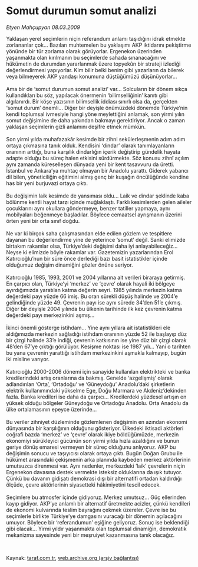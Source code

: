# Somut durumun somut analizi

*Etyen Mahçupyan 08.03.2009*

<div class="taraf_structure_2col_1zq">
<div class="margen_n">



 <p>Yaklaşan yerel seçimlerin niçin referandum anlamı taşıdığını idrak etmekte zorlananlar çok... Bazıları muhtemelen bu yaklaşımı AKP iktidarını pekiştirme yönünde bir tür zorlama olarak görüyorlar. Ergenekon üzerinden yaşanmakta olan kırılmanın bu seçimlerde sahada sınanacağını ve hükümetin de durumdan yararlanmak üzere topyekûn bir strateji izlediği değerlendirmesi yapıyorlar. Kim bilir belki benim gibi yazarların da bilerek veya bilmeyerek AKP yandaşı konumuna düştüğümüzü düşünüyorlar... <br/><br/>Ama bir de ‘somut durumun somut analizi’ var... Solcuların bir dönem sıkça kullandıkları bu söz, yapılacak önermenin ‘bilimselliğinin’ kanıtı gibi algılanırdı. Bir köşe yazısının bilimsellik iddiası sınırlı olsa da, gerçekten ‘somut durum’ önemli... Diğer bir deyişle önümüzdeki dönemde Türkiye’nin kendi toplumsal ivmesiyle hangi yöne meylettiğini anlamak, son yirmi yılın somut değişimine de daha yakından bakmayı gerektiriyor. Ancak o zaman yaklaşan seçimlerin gizli anlamını deşifre etmek mümkün. <br/><br/>Son yirmi yılda muhafazakâr kesimde bir zihni sekülerleşmenin adım adım ortaya çıkmasına tanık olduk. Kendisini ‘dindar’ olarak tanımlayanların oranının arttığı, buna karşılık dindarlığın içerik değiştirip gündelik hayata adapte olduğu bu süreç halen etkisini sürdürmekte. Söz konusu zihnî açılım aynı zamanda küreselleşen dünyada yeni bir kent tasavvuru da üretti. İstanbul ve Ankara’ya muhtaç olmayan bir Anadolu yarattı. Giderek yabancı dil bilen, yöneticiliğin eğitimini almış genç bir kuşağın öncülüğünde kendine has bir yeni burjuvazi ortaya çıktı. <br/><br/>Bu değişimin laik kesimde de yansıması oldu... Laik ve dindar şeklinde kaba bölünme kentli hayat tarzı içinde muğlaklaştı. Farklı kesimlerden gelen aileler çocuklarını aynı okullara göndermeye, benzer tatiller yapmaya, aynı mobilyaları beğenmeye başladılar. Böylece cemaatsel ayrışmanın üzerini örten yeni bir orta sınıf doğdu. <br/><br/>Ne var ki birçok saha çalışmasından elde edilen gözlem ve tespitlere dayanan bu değerlendirme yine de yeterince ‘somut’ değil. Sanki elimizde birtakım rakamlar olsa, Türkiye’deki değişimi daha iyi anlayabileceğiz... Neyse ki elimizde böyle rakamlar var. Gazetemizin yazarlarından Erol Katırcıoğlu’nun bir süre önce derlediği bazı basit istatistikler içinde olduğumuz değişim dinamiğini gözler önüne seriyor. <br/><br/>Katırcıoğlu 1985, 1993, 2001 ve 2004 yıllarına ait verileri biraraya getirmiş. En çarpıcı olan, Türkiye’yi ‘merkez’ ve ‘çevre’ olarak hayali iki bölgeye ayırdığımızda yaratılan katma değerin seyri. 1985 yılında merkezin katma değerdeki payı yüzde 66 imiş. Bu oran sürekli düşüş halinde ve 2004’e gelindiğinde yüzde 49. Çevrenin payı ise aynı sürede 34’den 51’e çıkmış. Diğer bir deyişle 2004 yılında bu ülkenin tarihinde ilk kez çevrenin katma değerdeki payı merkezinkini aşmış... <br/><br/>İkinci önemli gösterge istihdam... Yine aynı yıllara ait istatistikleri ele aldığımızda merkezin sağladığı istihdam oranının yüzde 52 ile başlayıp düz bir çizgi halinde 33’e indiği, çevrenin katkısının ise yine düz bir çizgi olarak 48’den 67’ye çıktığı görülüyor. Kesişme noktası ise 1987 yılı... Yani o tarihten bu yana çevrenin yarattığı istihdam merkezinkini aşmakla kalmayıp, bugün iki misline varıyor. <br/><br/>Katırcıoğlu 2000-2006 dönemi için sanayide kullanılan elektrikteki ve banka kredilerindeki artış oranlarına da bakmış. Genelde ‘azgelişmiş’ olarak adlandırılan ‘Orta’, ‘Ortadoğu’ ve ‘Güneydoğu’ Anadolu’daki şirketlerin elektrik kullanımındaki yükselme Ege, Doğu Marmara ve Akdeniz’dekinden fazla. Banka kredileri ise daha da çarpıcı... Kredilerdeki yüzdesel artışın en yüksek olduğu bölgeler Güneydoğu ve Ortadoğu Anadolu. Orta Anadolu da ülke ortalamasının epeyce üzerinde... <br/><br/>Bu veriler zihniyet düzleminde gözlemlenen değişimin en azından ekonomi dünyasında bir karşılığının olduğunu gösteriyor. Ülkedeki iktisadi aktörleri coğrafi bazda ‘merkez’ ve ‘çevre’ olarak ikiye böldüğümüzde, merkezin ekonomiyi sürükleyici gücünün son yirmi yılda hızla azaldığını ve bunun geriye dönüş emaresi vermeyen bir süreç olduğunu anlıyoruz. AKP bu değişimin sonucu ve taşıyıcısı olarak ortaya çıktı. Bugün Doğan Grubu ile hükümet arasındaki çekişmenin arka planında kaybeden merkez aktörlerinin umutsuzca direnmesi var. Aynı nedenler, merkezdeki ‘laik’ çevrelerin niçin Ergenekon davasına destek vermekte isteksiz olduklarına da ışık tutuyor. Çünkü bu davanın gidişatı demokrasi dışı bir alternatifi ortadan kaldırdığı ölçüde, çevre aktörlerinin siyasetteki hâkimiyetini tescil edecek. <br/><br/>Seçimlere bu atmosfer içinde gidiyoruz. Merkez umutsuz... Güç ellerinden kayıp gidiyor. AKP’ye anlamlı bir alternatif üretmekte acizler, çünkü kendileri de ekonomi kulvarında teslim bayrağını çekmek üzereler. Çevre ise bu seçimlerle birlikte Türkiye’ye damgasını vuracağı bir dönemin açılacağını umuyor. Böylece bir ‘referandumun’ eşiğine geliyoruz. Sonuç ise beklendiği gibi olacak... Yirmi yıldır yaşanmakta olan toplumsal dinamiğin, demokratik mekanizma sayesinde yeni bir meşruiyet kazanmasına tanık olacağız.</p>

<br/>


<div id="taraf_not">
</div>

</div>


</div>

Kaynak: [taraf.com.tr](http://www.taraf.com.tr:80/makale/4379.htm), [web.archive.org (arşiv bağlantısı)](http://web.archive.org/web/20090314000017/http://www.taraf.com.tr:80/makale/4379.htm)

